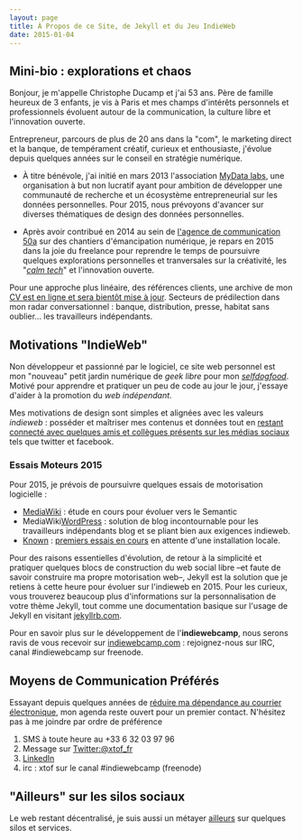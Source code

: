 ```yaml
---
layout: page
title: À Propos de ce Site, de Jekyll et du Jeu IndieWeb
date: 2015-01-04
---
```


## Mini-bio : explorations et chaos  

Bonjour, je m'appelle Christophe Ducamp et j'ai 53 ans. Père de famille heureux de 3 enfants, je vis à Paris et mes champs d'intérêts personnels et professionnels évoluent autour de la communication, la culture libre et l'innovation ouverte.
 
Entrepreneur, parcours de plus de 20 ans dans la "com", le marketing direct et la banque, de tempérament créatif, curieux et enthousiaste, j'évolue depuis quelques années sur le conseil en stratégie numérique.

* À titre bénévole, j'ai initié en mars 2013 l'association [MyData labs](http://mydatalabs.com), une organisation à but non lucratif ayant pour ambition de développer une communauté de recherche et un écosystème entrepreneurial sur les données personnelles. Pour 2015, nous prévoyons d'avancer sur diverses thématiques de design des données personnelles.

* Après avoir contribué en 2014 au sein de [l'agence de communication 50a](http://www.50a.fr/equipe.php) sur des chantiers d'émancipation numérique, je repars en 2015 dans la joie du freelance pour reprendre le temps de poursuivre quelques explorations personnelles et tranversales sur la créativité, les "_[calm tech](http://en.wikipedia.org/wiki/Calm_technology)_" et l'innovation ouverte.

Pour une approche plus linéaire, des références clients, une archive de mon [CV est en ligne et sera bientôt mise à jour](http://christopheducamp.com/curriculumvitae.html). Secteurs de prédilection dans mon radar conversationnel : banque, distribution, presse, habitat sans oublier... les travailleurs indépendants.

## Motivations "IndieWeb"  

Non développeur et passionné par le logiciel, ce site web personnel est mon "nouveau" petit jardin numérique de *geek libre* pour mon *[selfdogfood](http://indiewebcamp.com/selfdogfood-fr)*. Motivé pour apprendre et pratiquer un peu de code au jour le jour, j'essaye d'aider à la promotion du _web indépendant_.

Mes motivations de design sont simples et alignées avec les valeurs _indieweb_ : posséder et maîtriser mes contenus et données tout en [restant connecté avec quelques amis et collègues présents sur les médias sociaux](http://indiewebcamp.com/POSSE) tels que twitter et facebook.

### Essais Moteurs 2015

Pour 2015, je prévois de poursuivre quelques essais de motorisation logicielle :

- [MediaWiki](http://christopheducamp.com/w/) : étude en cours pour évoluer vers le Semantic
- MediaWiki[WordPress](http://christopheducamp.com/b/2013-05-15/chronoreve-indieweb-je-veux-bosser-dans-scrivener-et-publier-ou-je-veux-sur-le-web/) : solution de blog incontournable pour les travailleurs indépendants blog et se pliant bien aux exigences indieweb.
- [Known](http://withknown.com) : [premiers essais en cours](http://xtof.withknown.com) en attente d'une installation locale. 

Pour des raisons essentielles d'évolution, de retour à la simplicité et pratiquer quelques blocs de construction du web social libre –et faute de savoir construire ma propre motorisation web–, Jekyll est la solution que je retiens à cette heure pour évoluer sur l'indieweb en 2015. Pour les curieux, vous trouverez beaucoup plus d'informations sur la personnalisation de votre thème Jekyll, tout comme une documentation basique sur l'usage de Jekyll en visitant [jekyllrb.com](http://jekyllrb.com/).

Pour en savoir plus sur le développement de l'**indiewebcamp**, nous serons ravis de vous recevoir sur [indiewebcamp.com](http://indiewebcamp.com) : rejoignez-nous sur IRC, canal #indiewebcamp sur freenode.

## Moyens de Communication Préférés

Essayant depuis quelques années de [réduire ma dépendance au courrier électronique](http://christopheducamp.com/w/Protocoles_de_communication#Courriel), mon agenda reste ouvert pour un premier contact. N'hésitez pas à me joindre par ordre de préférence  

1. SMS à toute heure au +33 6 32 03 97 96
2. Message sur [Twitter:@xtof_fr](http://twitter.com/xtof_fr)
3. <span class="h-card" rel="me">[LinkedIn](https://www.linkedin.com/in/christopheducamp)</span>
4. irc : xtof sur le canal #indiewebcamp (freenode)

## "Ailleurs" sur les silos sociaux

Le web restant décentralisé, je suis aussi un métayer [ailleurs](/ailleurs/) sur quelques silos et services. 